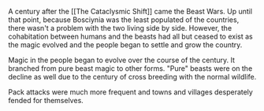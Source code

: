 A century after the [[The Cataclysmic Shift]] came the Beast Wars. Up until that point, because Bosciynia was the least populated of the countries, there wasn't a problem with the two living side by side. However, the cohabitation between humans and the beasts had all but ceased to exist as the magic evolved and the people began to settle and grow the country. 

Magic in the people began to evolve over the course of the century. It branched from pure beast magic to other forms. "Pure" beasts were on the decline as well due to the century of cross breeding with the normal wildlife. 

Pack attacks were much more frequent and towns and villages desperately fended for themselves. 

